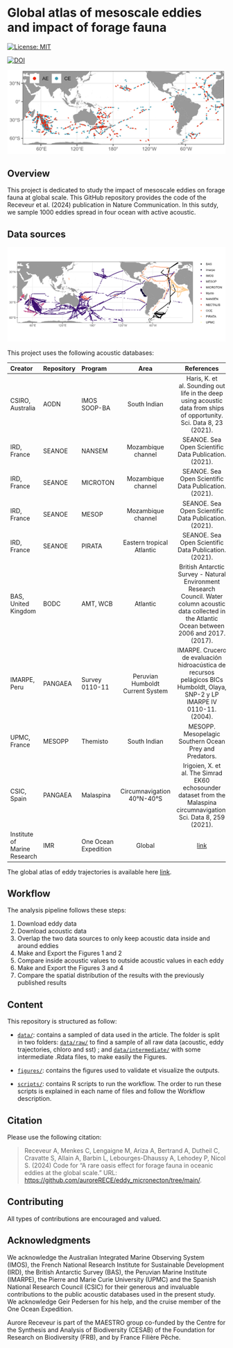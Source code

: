 
# Global atlas of mesoscale eddies and impact of forage fauna

<!-- badges: start -->

[![License:
MIT](https://img.shields.io/badge/License-MIT-yellow.svg)](https://choosealicense.com/licenses/mit/)
<!-- badges: end -->

<!-- doi: start -->

[![DOI](https://zenodo.org/badge/790190974.svg)](https://zenodo.org/doi/10.5281/zenodo.11103725)
<!-- doi: end -->

![](figures/figure1_Paper.jpg)

## Overview

This project is dedicated to study the impact of mesoscale eddies on
forage fauna at global scale. This GitHub repository provides the code
of the Receveur et al. (2024) publication in Nature Communication. In
this sutdy, we sample 1000 eddies spread in four ocean with active
acoustic.

## Data sources

![](figures/S1figure.jpg)

This project uses the following acoustic databases:

| Creator                      | Repository | Program              |               Area               |                                                                         References                                                                         |
|:-----------------------------|:-----------|:---------------------|:--------------------------------:|:----------------------------------------------------------------------------------------------------------------------------------------------------------:|
| CSIRO, Australia             | AODN       | IMOS SOOP-BA         |           South Indian           |                   Haris, K. et al. Sounding out life in the deep using acoustic data from ships of opportunity. Sci. Data 8, 23 (2021).                    |
| IRD, France                  | SEANOE     | NANSEM               |        Mozambique channel        |                                                   SEANOE. Sea Open Scientific Data Publication. (2021).                                                    |
| IRD, France                  | SEANOE     | MICROTON             |        Mozambique channel        |                                                   SEANOE. Sea Open Scientific Data Publication. (2021).                                                    |
| IRD, France                  | SEANOE     | MESOP                |        Mozambique channel        |                                                   SEANOE. Sea Open Scientific Data Publication. (2021).                                                    |
| IRD, France                  | SEANOE     | PIRATA               |    Eastern tropical Atlantic     |                                                   SEANOE. Sea Open Scientific Data Publication. (2021).                                                    |
| BAS, United Kingdom          | BODC       | AMT, WCB             |             Atlantic             | British Antarctic Survey - Natural Environment Research Council. Water column acoustic data collected in the Atlantic Ocean between 2006 and 2017. (2017). |
| IMARPE, Peru                 | PANGAEA    | Survey 0110-11       | Peruvian Humboldt Current System |               IMARPE. Crucero de evaluación hidroacústica de recursos pelágicos BICs Humboldt, Olaya, SNP-2 y LP IMARPE IV 0110-11. (2004).                |
| UPMC, France                 | MESOPP     | Themisto             |           South Indian           |                                                   MESOPP. Mesopelagic Southern Ocean Prey and Predators.                                                   |
| CSIC, Spain                  | PANGAEA    | Malaspina            |    Circumnavigation 40°N-40°S    |                   Irigoien, X. et al. The Simrad EK60 echosounder dataset from the Malaspina circumnavigation. Sci. Data 8, 259 (2021).                    |
| Institute of Marine Research | IMR        | One Ocean Expedition |              Global              |                                                       [link](https://ftp.nmdc.no/nmdc/IMR/OneOcean)                                                        |

The global atlas of eddy trajectories is available here
[link](https://www.aviso.altimetry.fr/en/data/products/value-added-products/global-mesoscale-eddy-trajectory-product/meta3-2-dt.html).

## Workflow

The analysis pipeline follows these steps:

1.  Download eddy data
2.  Download acoustic data
3.  Overlap the two data sources to only keep acoustic data inside and
    around eddies
4.  Make and Export the Figures 1 and 2
5.  Compare inside acoustic values to outside acoustic values in each
    eddy
6.  Make and Export the Figures 3 and 4
7.  Compare the spatial distribution of the results with the previously
    published results

## Content

This repository is structured as follow:

- [`data/`](https://github.com/auroreRECE/eddy_micronecton/tree/main/data):
  contains a sampled of data used in the article. The folder is split in
  two folders:
  [`data/raw/`](https://github.com/auroreRECE/eddy_micronecton/tree/main/data/raw)
  to find a sample of all raw data (acoustic, eddy trajectories, chloro
  and sst) ; and
  [`data/intermediate/`](https://github.com/auroreRECE/eddy_micronecton/tree/main/data/intermediate)
  with some intermediate .Rdata files, to make easily the Figures.

- [`figures/`](https://github.com/auroreRECE/eddy_micronecton/tree/main/figures):
  contains the figures used to validate et visualize the outputs.

- [`scripts/`](https://github.com/auroreRECE/eddy_micronecton/tree/main/scripts):
  contains R scripts to run the workflow. The order to run these scripts
  is explained in each name of files and follow the Workflow
  description.

## Citation

Please use the following citation:

> Receveur A, Menkes C, Lengaigne M, Ariza A, Bertrand A, Dutheil C,
> Cravatte S, Allain A, Barbin L, Lebourges-Dhaussy A, Lehodey P, Nicol
> S. (2024) Code for “A rare oasis effect for forage fauna in oceanic
> eddies at the global scale.” URL:
> <https://github.com/auroreRECE/eddy_micronecton/tree/main/>.

## Contributing

All types of contributions are encouraged and valued.

## Acknowledgments

We acknowledge the Australian Integrated Marine Observing System (IMOS),
the French National Research Institute for Sustainable Development
(IRD), the British Antarctic Survey (BAS), the Peruvian Marine Institute
(IMARPE), the Pierre and Marie Curie University (UPMC) and the Spanish
National Research Council (CSIC) for their generous and invaluable
contributions to the public acoustic databases used in the present
study. We acknowledge Geir Pedersen for his help, and the cruise member
of the One Ocean Expedition.

Aurore Receveur is part of the MAESTRO group co-funded by the Centre for
the Synthesis and Analysis of Biodiversity (CESAB) of the Foundation for
Research on Biodiversity (FRB), and by France Filière Pêche.
